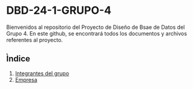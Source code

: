 # DBD-24-1-GRUPO-4
Bienvenidos al repositorio del Proyecto de Diseño de Bsae de Datos del Grupo 4. En este github, se encontrará todos los documentos y archivos referentes al proyecto.
## Ìndice
1. [Integrantes del grupo](01.Integrantes)
2. [Empresa](02.Empresa)
